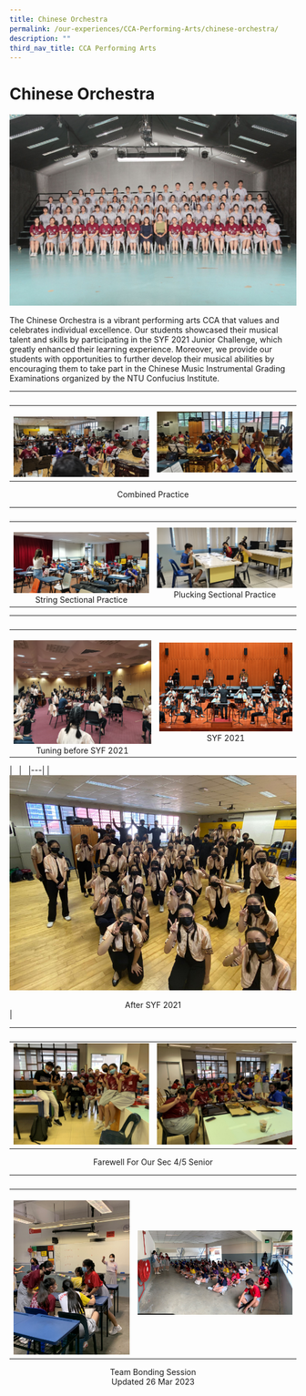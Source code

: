 ```yaml
---
title: Chinese Orchestra
permalink: /our-experiences/CCA-Performing-Arts/chinese-orchestra/
description: ""
third_nav_title: CCA Performing Arts
---
```

# Chinese Orchestra 
![](/images/JS_Chinese%20Orchestra.jpg)

The Chinese Orchestra is a vibrant performing arts CCA that values and celebrates individual excellence. Our students showcased their musical talent and skills by participating in the SYF 2021 Junior Challenge, which greatly enhanced their learning experience. Moreover, we provide our students with opportunities to further develop their musical abilities by encouraging them to take part in the Chinese Music Instrumental Grading Examinations organized by the NTU Confucius Institute.


|   |   |  
|---|---|  
| ![](/images/JS1_CO_1.png) |  ![](/images/JS2_CO_2.png)   |

<center>Combined Practice</center>

|   |   |  
|---|---|  
| ![](/images/JS3_CO_3.png) <center>String Sectional Practice</center> |  ![](/images/JS4_CO_4.png) <center>Plucking Sectional Practice</center> |

|   |   |  
|---|---|  
| ![](/images/JS5_CO_5.png) <center>Tuning before SYF 2021 </center> |![](/images/JS6_CO_6.png) <center>SYF 2021</center> |

|   |   
|---|
| ![](/images/JS7_CO_7.png)<center>After SYF 2021</center>| 


|   |   |  
|---|---|  
|![](/images/JS8_CO_8.png) | ![](/images/JS9_CO_9.png) |

<center>Farewell For Our Sec 4/5 Senior</center>

 
|   |   |  
|---|---|  
| ![](/images/JS10_CO_10.png)  | ![](/images/JS11_CO_11.png) |
 
 <center>Team Bonding Session</center>
 
 <center> Updated 26 Mar 2023 </center>